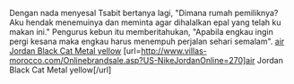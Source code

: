 Dengan nada menyesal Tsabit bertanya lagi, "Dimana rumah pemiliknya? Aku hendak menemuinya dan meminta agar dihalalkan epal yang telah ku makan ini." Pengurus kebun itu memberitahukan, "Apabila engkau ingin pergi kesana maka engkau harus menempuh perjalan sehari semalam".
 <a href="http://www.villas-morocco.com/Onlinebrandsale.asp?US-NikeJordanOnline=270" >air Jordan Black Cat Metal yellow</a>
[url=http://www.villas-morocco.com/Onlinebrandsale.asp?US-NikeJordanOnline=270]air Jordan Black Cat Metal yellow[/url]